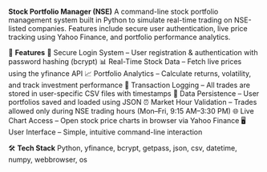**Stock Portfolio Manager (NSE)**
A command-line stock portfolio management system built in Python to simulate real-time trading on NSE-listed companies. Features include secure user authentication, live price tracking using Yahoo Finance, and portfolio performance analytics.

🔧 **Features**
🔐 Secure Login System – User registration & authentication with password hashing (bcrypt)
📊 Real-Time Stock Data – Fetch live prices using the yfinance API
📈 Portfolio Analytics – Calculate returns, volatility, and track investment performance
🧾 Transaction Logging – All trades are stored in user-specific CSV files with timestamps
💾 Data Persistence – User portfolios saved and loaded using JSON
⏰ Market Hour Validation – Trades allowed only during NSE trading hours (Mon–Fri, 9:15 AM–3:30 PM)
🌐 Live Chart Access – Open stock price charts in browser via Yahoo Finance
🖥️ User Interface – Simple, intuitive command-line interaction

🛠 **Tech Stack**
Python, yfinance, bcrypt, getpass, json, csv, datetime, numpy, webbrowser, os

